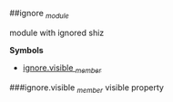 <a name="module_ignore"></a>
##ignore <sub>*module*</sub>

module with ignored shiz

  
**Symbols**  
  * [ignore.visible <sub>*member*</sub>](#module_ignore.visible)

<a name="module_ignore.visible"></a>
###ignore.visible <sub>*member*</sub>
visible property

  
